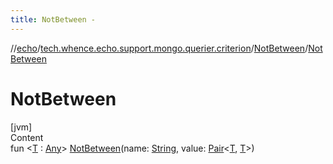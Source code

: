 ```yaml
---
title: NotBetween -
---
```

//[echo](../../index.md)/[tech.whence.echo.support.mongo.querier.criterion](../index.md)/[NotBetween](index.md)/[NotBetween](-not-between.md)



# NotBetween  
[jvm]  
Content  
fun <[T](index.md) : [Any](https://kotlinlang.org/api/latest/jvm/stdlib/kotlin/-any/index.html)> [NotBetween](-not-between.md)(name: [String](https://kotlinlang.org/api/latest/jvm/stdlib/kotlin/-string/index.html), value: [Pair](https://kotlinlang.org/api/latest/jvm/stdlib/kotlin/-pair/index.html)<[T](index.md), [T](index.md)>)  



